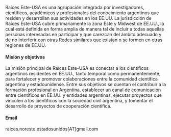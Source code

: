 Raíces Este-USA es una agrupación integrada por investigadores, científicos, académicos y profesionales del conocimiento argentinos que residen y desarrollan sus actividades en los EE.UU. La jurisdicción de Raíces Este-USA cubre primariamente la zona Este y Midwest de EE.UU., la cual está definida en forma amplia de manera tal de incluir a todas aquellas personas interesadas en participar y que carezcan del ámbito adecuado y de no interferir con otras Redes similares que existan o se formen en otras regiones de EE.UU.

#### Misión y objetivos
La misión principal de Raíces Este-USA es conectar a los científicos argentinos residentes en EE.UU., tanto temporal como permanentemente, para fortalecer y promover colaboraciones entre la comunidad científica argentina y estadounidense. Entre sus objetivos se cuentan el contribuir a la formación profesional en Argentina, establecer un canal de comunicación entre científicos en EE.UU. y entidades argentinas, ejecutar proyectos que vinculen a los científicos con la sociedad civil argentina, y fomentar el desarrollo de proyectos de cooperación científica.

#### Email
raices.noreste.estadosunidos[AT]gmail.com
